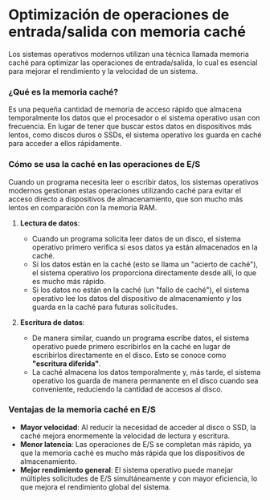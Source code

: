 # Optimización de operaciones de entrada/salida con memoria caché

Los sistemas operativos modernos utilizan una técnica llamada memoria caché para optimizar las operaciones de entrada/salida, lo cual es esencial para mejorar el rendimiento y la velocidad de un sistema.

### ¿Qué es la memoria caché?

Es una pequeña cantidad de memoria de acceso rápido que almacena temporalmente los datos que el procesador o el sistema operativo usan con frecuencia. En lugar de tener que buscar estos datos en dispositivos más lentos, como discos duros o SSDs, el sistema operativo los guarda en caché para acceder a ellos rápidamente.

### Cómo se usa la caché en las operaciones de E/S

Cuando un programa necesita leer o escribir datos, los sistemas operativos modernos gestionan estas operaciones utilizando caché para evitar el acceso directo a dispositivos de almacenamiento, que son mucho más lentos en comparación con la memoria RAM.

1. **Lectura de datos**:

   - Cuando un programa solicita leer datos de un disco, el sistema operativo primero verifica si esos datos ya están almacenados en la caché.
   - Si los datos están en la caché (esto se llama un "acierto de caché"), el sistema operativo los proporciona directamente desde allí, lo que es mucho más rápido.
   - Si los datos no están en la caché (un "fallo de caché"), el sistema operativo lee los datos del dispositivo de almacenamiento y los guarda en la caché para futuras solicitudes.

2. **Escritura de datos**:
   - De manera similar, cuando un programa escribe datos, el sistema operativo puede primero escribirlos en la caché en lugar de escribirlos directamente en el disco. Esto se conoce como **"escritura diferida"**.
   - La caché almacena los datos temporalmente y, más tarde, el sistema operativo los guarda de manera permanente en el disco cuando sea conveniente, reduciendo la cantidad de accesos al disco.

### Ventajas de la memoria caché en E/S

- **Mayor velocidad**: Al reducir la necesidad de acceder al disco o SSD, la caché mejora enormemente la velocidad de lectura y escritura.
- **Menor latencia**: Las operaciones de E/S se completan más rápido, ya que la memoria caché es mucho más rápida que los dispositivos de almacenamiento.
- **Mejor rendimiento general**: El sistema operativo puede manejar múltiples solicitudes de E/S simultáneamente y con mayor eficiencia, lo que mejora el rendimiento global del sistema.
